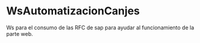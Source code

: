 # WsAutomatizacionCanjes
Ws para el consumo de las RFC de sap para ayudar al funcionamiento de la parte web.
